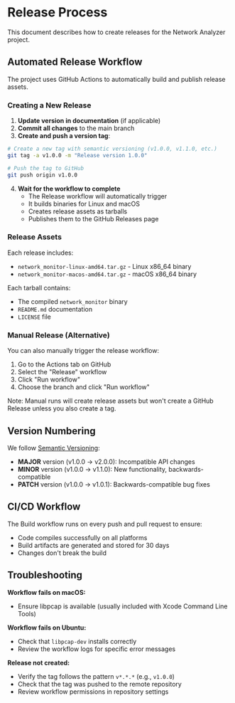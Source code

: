 # Release Process

This document describes how to create releases for the Network Analyzer project.

## Automated Release Workflow

The project uses GitHub Actions to automatically build and publish release assets.

### Creating a New Release

1. **Update version in documentation** (if applicable)
2. **Commit all changes** to the main branch
3. **Create and push a version tag**:

```bash
# Create a new tag with semantic versioning (v1.0.0, v1.1.0, etc.)
git tag -a v1.0.0 -m "Release version 1.0.0"

# Push the tag to GitHub
git push origin v1.0.0
```

4. **Wait for the workflow to complete**
   - The Release workflow will automatically trigger
   - It builds binaries for Linux and macOS
   - Creates release assets as tarballs
   - Publishes them to the GitHub Releases page

### Release Assets

Each release includes:
- `network_monitor-linux-amd64.tar.gz` - Linux x86_64 binary
- `network_monitor-macos-amd64.tar.gz` - macOS x86_64 binary

Each tarball contains:
- The compiled `network_monitor` binary
- `README.md` documentation
- `LICENSE` file

### Manual Release (Alternative)

You can also manually trigger the release workflow:

1. Go to the Actions tab on GitHub
2. Select the "Release" workflow
3. Click "Run workflow"
4. Choose the branch and click "Run workflow"

Note: Manual runs will create release assets but won't create a GitHub Release unless you also create a tag.

## Version Numbering

We follow [Semantic Versioning](https://semver.org/):

- **MAJOR** version (v1.0.0 → v2.0.0): Incompatible API changes
- **MINOR** version (v1.0.0 → v1.1.0): New functionality, backwards-compatible
- **PATCH** version (v1.0.0 → v1.0.1): Backwards-compatible bug fixes

## CI/CD Workflow

The Build workflow runs on every push and pull request to ensure:
- Code compiles successfully on all platforms
- Build artifacts are generated and stored for 30 days
- Changes don't break the build

## Troubleshooting

**Workflow fails on macOS:**
- Ensure libpcap is available (usually included with Xcode Command Line Tools)

**Workflow fails on Ubuntu:**
- Check that `libpcap-dev` installs correctly
- Review the workflow logs for specific error messages

**Release not created:**
- Verify the tag follows the pattern `v*.*.*` (e.g., `v1.0.0`)
- Check that the tag was pushed to the remote repository
- Review workflow permissions in repository settings
